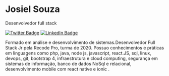 # Josiel Souza

Desenvolvedor full stack

[![Twitter Badge](https://img.shields.io/badge/-@Josielsouza-6495ED?style=flat-square&labelColor=6495ED&logo=twitter&logoColor=white&link=https://twitter.com/josielsouzadej1)](https://twitter.com/josielsouzadej1)
[![LinkedIn Badge](https://img.shields.io/badge/-Josiel%20souza-6495ED?style=flat-square&labelColor=6495ED&logo=linkedin&logoColor=white&link=https://www.linkedin.com/in/josiel-souza/)](https://www.linkedin.com/in/josiel-souza/)

Formado em análise e desenvolvimento de sistemas.Desenvolvedor Full Stack Jr pela Recode Pro, turma de 2020.
Possuo conhecimentos e práticas em linguagens como php, java, node js, javascript, react.JS, sql, linux, devops, git, bootstrap 4, infraestrutura e cloud computing, segurança em sistemas de informação, banco de dados NoSql e relacional,  desenvolvimento mobile com react native e ionic .

